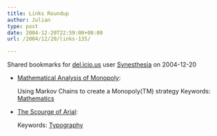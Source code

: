 ```yaml
---
title: Links Roundup
author: Julian
type: post
date: 2004-12-20T22:59:00+00:00
url: /2004/12/20/links-135/

---
```

Shared bookmarks for [del.icio.us][1] user  [Synesthesia][2] on 2004-12-20

  * [Mathematical Analysis of Monopoly][3]:
  
    Using Markov Chains to create a Monopoly(TM) strategy Keywords: [Mathematics][4]
  * [The Scourge of Arial][5]:
   
    Keywords: [Typography][6]

 [1]: https://del.icio.us/
 [2]: https://del.icio.us/synesthesia
 [3]: https://www.math.yorku.ca/Who/Faculty/Steprans/Courses/2042/Monopoly/Stewart4.html "https://www.math.yorku.ca/Who/Faculty/Steprans/Courses/2042/Monopoly/Stewart4.html"
 [4]: https://del.icio.us/synesthesia/Mathematics
 [5]: https://www.ms-studio.com/articles.html "https://www.ms-studio.com/articles.html"
 [6]: https://del.icio.us/synesthesia/Typography